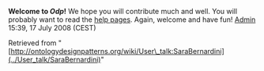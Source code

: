 __Welcome to _Odp_!__ We hope you will contribute much and well. 
You will probably want to read the [help pages](http://ontologydesignpatterns.org/wiki/Help:Contents "Help:Contents"). Again, welcome and have fun! [Admin](http://ontologydesignpatterns.org/wiki/index.php?title=User:Admin&action=edit&redlink=1 "User:Admin (not yet written)") 15:39, 17 July 2008 (CEST)





Retrieved from "[http://ontologydesignpatterns.org/wiki/User\_talk:SaraBernardini](../User_talk/SaraBernardini)"